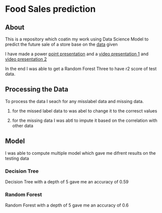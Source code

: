 # Food Sales prediction 

## About

This is a repository which coatin my work using Data Science Model to predict the future sale of a store base on the [data](Data/sales_predictions.csv) given

I have made a power [point presentation](presentation/food-prediction_powerpoint.odp) and a [video presentation 1](presentation/presentation_1.mp4) and [video presentation 2](presentation/presentation_2.mp4) 

In the end I was able to get a Random Forest Three to have r2 score of test data. 

## Processing the Data

To process the data I seach for any misslabel data and missing data. 

1. for the missed label data to was abel to change it to the corresct values

2. for the missing data I was abtl to impute it based on the correlation with other data 


## Model

I was able to compute multiple model which gave me difrent results on the testing data

### Decision Tree

Decision Tree with a depth of 5 gave me an accuracy of 0.59 

### Random Forest 

Random Forest with a depth of 5 gave me an accuracy of 0.6
 
